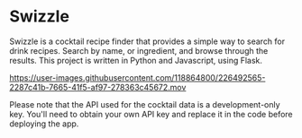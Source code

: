 # Swizzle


Swizzle is a cocktail recipe finder that provides a simple way to search for drink recipes. Search by name, or ingredient, and browse through the results. This project is written in Python and Javascript, using Flask.

https://user-images.githubusercontent.com/118864800/226492565-2287c41b-7665-41f5-af97-278363c45672.mov



Please note that the API used for the cocktail data is a development-only key. You'll need to obtain your own API key and replace it in the code before deploying the app.
